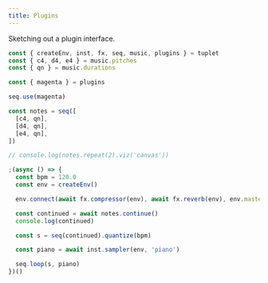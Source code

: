 ```yaml
---
title: Plugins
---
```


Sketching out a plugin interface.

<!-- <canvas id="canvas" style={{width: '100%', height: '300px'}} /> -->

```js
const { createEnv, inst, fx, seq, music, plugins } = tuplet
const { c4, d4, e4 } = music.pitches
const { qn } = music.durations

const { magenta } = plugins

seq.use(magenta)

const notes = seq([
  [c4, qn],
  [d4, qn],
  [e4, qn],
])

// console.log(notes.repeat(2).viz('canvas'))

;(async () => {
  const bpm = 120.0
  const env = createEnv()

  env.connect(await fx.compressor(env), await fx.reverb(env), env.master)

  const continued = await notes.continue()
  console.log(continued)

  const s = seq(continued).quantize(bpm)

  const piano = await inst.sampler(env, 'piano')

  seq.loop(s, piano)
})()
```
